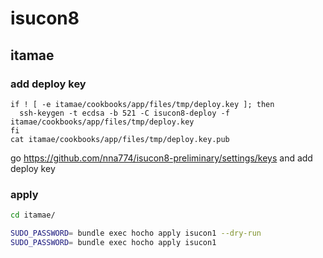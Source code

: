 # isucon8

## itamae

### add deploy key

```
if ! [ -e itamae/cookbooks/app/files/tmp/deploy.key ]; then
  ssh-keygen -t ecdsa -b 521 -C isucon8-deploy -f itamae/cookbooks/app/files/tmp/deploy.key
fi
cat itamae/cookbooks/app/files/tmp/deploy.key.pub
```

go https://github.com/nna774/isucon8-preliminary/settings/keys and add deploy key

### apply

```sh
cd itamae/

SUDO_PASSWORD= bundle exec hocho apply isucon1 --dry-run
SUDO_PASSWORD= bundle exec hocho apply isucon1
```
